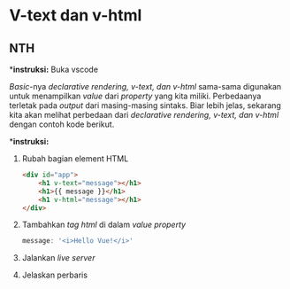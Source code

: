 # V-text dan v-html

## NTH

***instruksi:** Buka vscode

*Basic*-nya *declarative rendering, v-text, dan v-html* sama-sama digunakan untuk menampilkan *value* dari *property* yang kita miliki. Perbedaanya terletak pada *output* dari masing-masing sintaks. Biar lebih jelas, sekarang kita akan melihat perbedaan dari *declarative rendering, v-text, dan v-html* dengan contoh kode berikut.

***instruksi:**

1. Rubah bagian element HTML

    ```HTML
    <div id="app">
        <h1 v-text="message"></h1>
        <h1>{{ message }}</h1>
        <h1 v-html="message"></h1>
    </div>
    ```

2. Tambahkan *tag html* di dalam *value property*

    ```js
    message: '<i>Hello Vue!</i>'
    ```

3. Jalankan *live server*

4. Jelaskan perbaris

